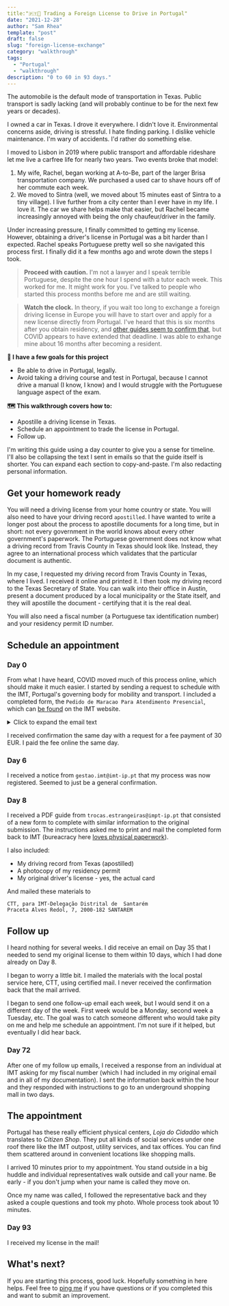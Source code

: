 ```yaml
---
title:"🇵🇹🚗 Trading a Foreign License to Drive in Portugal"
date: "2021-12-28"
author: "Sam Rhea"
template: "post"
draft: false
slug: "foreign-license-exchange"
category: "walkthrough"
tags:
  - "Portugal"
  - "walkthrough"
description: "0 to 60 in 93 days."
---
```


The automobile is the default mode of transportation in Texas. Public transport is sadly lacking (and will probably continue to be for the next few years or decades).

I owned a car in Texas. I drove it everywhere. I didn't love it. Environmental concerns aside, driving is stressful. I hate finding parking. I dislike vehicle maintenance. I'm wary of accidents. I'd rather do something else.

I moved to Lisbon in 2019 where public transport and affordable rideshare let me live a carfree life for nearly two years. Two events broke that model:

1. My wife, Rachel, began working at A-to-Be, part of the larger Brisa transportation company. We purchased a used car to shave hours off of her commute each week.
2. We moved to Sintra (well, we moved about 15 minutes east of Sintra to a tiny village). I live further from a city center than I ever have in my life. I love it. The car we share helps make that easier, but Rachel became increasingly annoyed with being the only chaufeur/driver in the family.

Under increasing pressure, I finally committed to getting my license. However, obtaining a driver's license in Portugal was a bit harder than I expected. Rachel speaks Portuguese pretty well so she navigated this process first. I finally did it a few months ago and wrote down the steps I took.

> **Proceed with caution.** I'm not a lawyer and I speak terrible Portuguese, despite the one hour I spend with a tutor each week. This worked for me. It might work for you. I've talked to people who started this process months before me and are still waiting.

> **Watch the clock.** In theory, if you wait too long to exchange a foreign driving license in Europe you will have to start over and apply for a new license directly from Portugal. I've heard that this is six months after you obtain residency, and [other guides seem to confirm that](https://www.angloinfo.com/how-to/portugal/transport/driving-licences/non-eu-licence-exchange), but COVID appears to have extended that deadline. I was able to exhange mine about 16 months after becoming a resident.

**🎯 I have a few goals for this project**

* Be able to drive in Portugal, legally.
* Avoid taking a driving course and test in Portugal, because I cannot drive a manual (I know, I know) and I would struggle with the Portuguese language aspect of the exam.

**🗺️ This walkthrough covers how to:**

* Apostille a driving license in Texas.
* Schedule an appointment to trade the license in Portugal.
* Follow up.

I'm writing this guide using a day counter to give you a sense for timeline. I'll also be collapsing the text I sent in emails so that the guide itself is shorter. You can expand each section to copy-and-paste. I'm also redacting personal information.

## Get your homework ready

You will need a driving license from your home country or state. You will also need to have your driving record `apostilled`. I have wanted to write a longer post about the process to apostille documents for a long time, but in short: not every government in the world knows about every other government's paperwork. The Portuguese government does not know what a driving record from Travis County in Texas should look like. Instead, they agree to an international process which validates that the particular document is authentic.

In my case, I requested my driving record from Travis County in Texas, where I lived. I received it online and printed it. I then took my driving record to the Texas Secretary of State. You can walk into their office in Austin, present a document produced by a local municipality or the State itself, and they will apostille the document - certifying that it is the real deal.

You will also need a fiscal number (a Portuguese tax identification number) and your residency permit ID number.

## Schedule an appointment

### Day 0
From what I have heard, COVID moved much of this process online, which should make it much easier. I started by sending a request to schedule with the IMT, Portugal's governing body for mobility and transport. I included a completed form, the `Pedido de Maracao Para Atendimento Presencial`, which can [be found](https://www.imt-ip.pt/sites/IMTT/Portugues/Documents/ANO%202020/Docs-Covid-19/Formulario_AGENDAMENTOS.pdf) on the IMT website.

<details>
  <summary>Click to expand the email text</summary>

To: `drmtlvt.agendamentoscondutores@imt-ip.pt`

Subject: `Troca de Carta de Condução Estrangeira (EUA) para a Carta de Condução Portuguesa`

```
Eu, Samuel Douglas Rhea, nacional dos EUA, portadora do título de
residência n.º #########, válido
até DD-MM-YYYY, venho, por este meio, requerer um agendamento nas
V. instalações da Direção Regional de Mobilidade e Transportes de
Lisboa e Vale do Tejo  (Loja do Cidadão do Saldanha), para solicitar a Troca de Carta de Condução Estrangeira (EUA) para a Carta de Condução
Portuguesa.

Para os efeitos do agendamento solicitado já reuni toda a documentação necessária.

Envio em anexo o formulário de pedido de agendamento preenchido.

Fico a aguardar a V. resposta com a brevidade possível.

Com os melhores cumprimentos,
Samuel Rhea
```
</details>

I received confirmation the same day with a request for a fee payment of 30 EUR. I paid the fee online the same day.

### Day 6

I received a notice from `gestao.imt@imt-ip.pt` that my process was now registered. Seemed to just be a general confirmation.

### Day 8

I received a PDF guide from `trocas.estrangeiras@impt-ip.pt` that consisted of a new form to complete with similar information to the original submission. The instructions asked me to print and mail the completed form back to IMT (bureacracy here [loves physical paperwork](https://blog.samrhea.com/posts/2021/zero-trust-samba)).

I also included:

* My driving record from Texas (apostilled)
* A photocopy of my residency permit
* My original driver's license - yes, the actual card

And mailed these materials to

```
CTT, para IMT-Delegação Distrital de  Santarém
Praceta Alves Redol, 7, 2000-182 SANTAREM
```

## Follow up

I heard nothing for several weeks. I did receive an email on Day 35 that I needed to send my original license to them within 10 days, which I had done already on Day 8.

I began to worry a little bit. I mailed the materials with the local postal service here, CTT, using certified mail. I never received the confirmation back that the mail arrived.

I began to send one follow-up email each week, but I would send it on a different day of the week. First week would be a Monday, second week a Tuesday, etc. The goal was to catch someone different who would take pity on me and help me schedule an appointment. I'm not sure if it helped, but eventually I did hear back.

### Day 72

After one of my follow up emails, I received a response from an individual at IMT asking for my fiscal number (which I had included in my original email and in all of my documentation). I sent the information back within the hour and they responded with instructions to go to an underground shopping mall in two days.

## The appointment

Portugal has these really efficient physical centers, *Loja do Cidadão* which translates to *Citizen Shop*. They put all kinds of social services under one roof there like the IMT outpost, utility services, and tax offices. You can find them scattered around in convenient locations like shopping malls.

I arrived 10 minutes prior to my appointment. You stand outside in a big huddle and individual representatives walk outside and call your name. Be early - if you don't jump when your name is called they move on.

Once my name was called, I followed the representative back and they asked a couple questions and took my photo. Whole process took about 10 minutes.

### Day 93

I received my license in the mail!

## What's next?

If you are starting this process, good luck. Hopefully something in here helps. Feel free to [ping me](https://twitter.com/lakeaustinblvd) if you have questions or if you completed this and want to submit an improvement.
